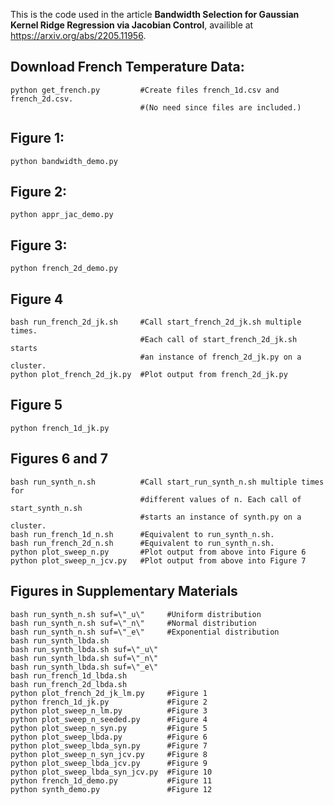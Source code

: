 This is the code used in the article **Bandwidth Selection for Gaussian Kernel Ridge Regression via Jacobian Control**, availible at https://arxiv.org/abs/2205.11956.

## Download French Temperature Data:
```
python get_french.py         #Create files french_1d.csv and french_2d.csv.
                             #(No need since files are included.)
```

## Figure 1:
```
python bandwidth_demo.py 
```

## Figure 2:
```
python appr_jac_demo.py
```

## Figure 3:
```
python french_2d_demo.py
```

## Figure 4
```
bash run_french_2d_jk.sh     #Call start_french_2d_jk.sh multiple times. 
                             #Each call of start_french_2d_jk.sh starts
                             #an instance of french_2d_jk.py on a cluster.
python plot_french_2d_jk.py  #Plot output from french_2d_jk.py
```

## Figure 5
```
python french_1d_jk.py
```


## Figures 6 and 7
```
bash run_synth_n.sh          #Call start_run_synth_n.sh multiple times for 
                             #different values of n. Each call of start_synth_n.sh 
                             #starts an instance of synth.py on a cluster.
bash run_french_1d_n.sh      #Equivalent to run_synth_n.sh.
bash run_french_2d_n.sh      #Equivalent to run_synth_n.sh.
python plot_sweep_n.py       #Plot output from above into Figure 6
python plot_sweep_n_jcv.py   #Plot output from above into Figure 7
```

## Figures in Supplementary Materials
```
bash run_synth_n.sh suf=\"_u\"     #Uniform distribution
bash run_synth_n.sh suf=\"_n\"     #Normal distribution
bash run_synth_n.sh suf=\"_e\"     #Exponential distribution
bash run_synth_lbda.sh
bash run_synth_lbda.sh suf=\"_u\"
bash run_synth_lbda.sh suf=\"_n\"
bash run_synth_lbda.sh suf=\"_e\"
bash run_french_1d_lbda.sh 
bash run_french_2d_lbda.sh 
python plot_french_2d_jk_lm.py     #Figure 1
python french_1d_jk.py             #Figure 2
python plot_sweep_n_lm.py          #Figure 3
python plot_sweep_n_seeded.py      #Figure 4
python plot_sweep_n_syn.py         #Figure 5
python plot_sweep_lbda.py          #Figure 6
python plot_sweep_lbda_syn.py      #Figure 7
python plot_sweep_n_syn_jcv.py     #Figure 8
python plot_sweep_lbda_jcv.py      #Figure 9
python plot_sweep_lbda_syn_jcv.py  #Figure 10
python french_1d_demo.py           #Figure 11
python synth_demo.py               #Figure 12
```
